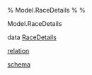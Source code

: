 % Model.RaceDetails
% 
% 

Model.RaceDetails

data [RaceDetails](Model-RaceDetails.html#t:RaceDetails)

[relation](Model-RaceDetails.html#v:relation)

[schema](Model-RaceDetails.html#v:schema)
